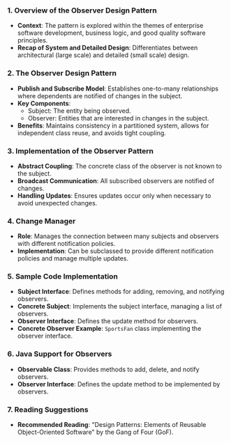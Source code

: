 ### 1. Overview of the Observer Design Pattern

- **Context**: The pattern is explored within the themes of enterprise software development, business logic, and good quality software principles.
- **Recap of System and Detailed Design**: Differentiates between architectural (large scale) and detailed (small scale) design.

### 2. The Observer Design Pattern

- **Publish and Subscribe Model**: Establishes one-to-many relationships where dependents are notified of changes in the subject.
- **Key Components**:
    - Subject: The entity being observed.
    - Observer: Entities that are interested in changes in the subject.
- **Benefits**: Maintains consistency in a partitioned system, allows for independent class reuse, and avoids tight coupling.

### 3. Implementation of the Observer Pattern

- **Abstract Coupling**: The concrete class of the observer is not known to the subject.
- **Broadcast Communication**: All subscribed observers are notified of changes.
- **Handling Updates**: Ensures updates occur only when necessary to avoid unexpected changes.

### 4. Change Manager

- **Role**: Manages the connection between many subjects and observers with different notification policies.
- **Implementation**: Can be subclassed to provide different notification policies and manage multiple updates.

### 5. Sample Code Implementation

- **Subject Interface**: Defines methods for adding, removing, and notifying observers.
- **Concrete Subject**: Implements the subject interface, managing a list of observers.
- **Observer Interface**: Defines the update method for observers.
- **Concrete Observer Example**: `SportsFan` class implementing the observer interface.

### 6. Java Support for Observers

- **Observable Class**: Provides methods to add, delete, and notify observers.
- **Observer Interface**: Defines the update method to be implemented by observers.

### 7. Reading Suggestions

- **Recommended Reading**: "Design Patterns: Elements of Reusable Object-Oriented Software" by the Gang of Four (GoF).